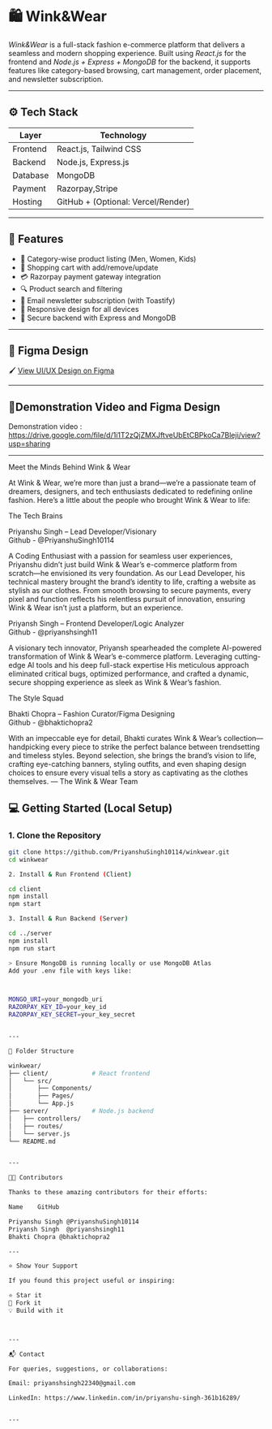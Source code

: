 # 🛍 Wink&Wear

*Wink&Wear* is a full-stack fashion e-commerce platform that delivers a seamless and modern shopping experience. Built using *React.js* for the frontend and *Node.js + Express + MongoDB* for the backend, it supports features like category-based browsing, cart management, order placement, and newsletter subscription.

---

## ⚙ Tech Stack

| Layer       | Technology                       |
|-------------|----------------------------------|
| Frontend    | React.js, Tailwind CSS |
| Backend     | Node.js, Express.js              |
| Database    | MongoDB                          |
| Payment     | Razorpay,Stripe                  |
| Hosting     | GitHub + (Optional: Vercel/Render) |

---

## 🚀 Features

- 👕 Category-wise product listing (Men, Women, Kids)
- 🛒 Shopping cart with add/remove/update
- 💳 Razorpay payment gateway integration
- 🔍 Product search and filtering
- 📧 Email newsletter subscription (with Toastify)
- 📱 Responsive design for all devices
- 🔐 Secure backend with Express and MongoDB

---

## 🎨 Figma Design

🖌 [View UI/UX Design on Figma](https://www.figma.com/design/wm01l4GAKZugiQBjmbtIdn/wink-wear?node-id=0-1&t=FRrWoHRK9GVp6nrL-1) 

---

## 📸Demonstration Video and Figma Design

Demonstration video : https://drive.google.com/file/d/1i1T2zQjZMXJftveUbEtCBPkoCa7Bleji/view?usp=sharing

---

Meet the Minds Behind Wink & Wear

At Wink & Wear, we’re more than just a brand—we’re a passionate team of dreamers, designers, and tech enthusiasts dedicated to redefining online fashion. Here’s a little about the people who brought Wink & Wear to life:

The Tech Brains

Priyanshu Singh – Lead Developer/Visionary  
Github - @PriyanshuSingh10114

A Coding Enthusiast with a passion for seamless user experiences, Priyanshu didn’t just build Wink & Wear’s e-commerce platform from scratch—he envisioned its very foundation. As our Lead Developer, his technical mastery brought the brand’s identity to life, crafting a website as stylish as our clothes. From smooth browsing to secure payments, every pixel and function reflects his relentless pursuit of innovation, ensuring Wink & Wear isn’t just a platform, but an experience.

Priyansh Singh – Frontend Developer/Logic Analyzer  
Github - @priyanshsingh11

A visionary tech innovator, Priyansh spearheaded the complete AI-powered transformation of Wink & Wear’s e-commerce platform. Leveraging cutting-edge AI tools and his deep full-stack expertise His meticulous approach eliminated critical bugs, optimized performance, and crafted a dynamic, secure shopping experience as sleek as Wink & Wear’s fashion.

The Style Squad

Bhakti Chopra – Fashion Curator/Figma Designing  
Github - @bhaktichopra2

With an impeccable eye for detail, Bhakti curates Wink & Wear’s collection—handpicking every piece to strike the perfect balance between trendsetting and timeless styles. Beyond selection, she brings the brand’s vision to life, crafting eye-catching banners, styling outfits, and even shaping design choices to ensure every visual tells a story as captivating as the clothes themselves.
— The Wink & Wear Team
## 💻 Getting Started (Local Setup)

### 1. Clone the Repository
```bash
git clone https://github.com/PriyanshuSingh10114/winkwear.git
cd winkwear

2. Install & Run Frontend (Client)

cd client
npm install
npm start

3. Install & Run Backend (Server)

cd ../server
npm install
npm run start

> Ensure MongoDB is running locally or use MongoDB Atlas
Add your .env file with keys like:



MONGO_URI=your_mongodb_uri
RAZORPAY_KEY_ID=your_key_id
RAZORPAY_KEY_SECRET=your_key_secret


---

📁 Folder Structure

winkwear/
├── client/            # React frontend
│   └── src/
│       ├── Components/
│       ├── Pages/
│       └── App.js
├── server/            # Node.js backend
│   ├── controllers/
│   ├── routes/
│   └── server.js
└── README.md


---

👨‍💻 Contributors

Thanks to these amazing contributors for their efforts:

Name	GitHub

Priyanshu Singh	@PriyanshuSingh10114
Priyansh Singh	@priyanshsingh11
Bhakti Chopra @bhaktichopra2

---

⭐ Show Your Support

If you found this project useful or inspiring:

⭐ Star it
🍴 Fork it
💡 Build with it



---

📬 Contact

For queries, suggestions, or collaborations:

Email: priyanshsingh22340@gmail.com

LinkedIn: https://www.linkedin.com/in/priyanshu-singh-361b16289/


---
